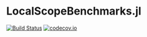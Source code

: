 # LocalScopeBenchmarks.jl

[![Build Status](https://travis-ci.org/rdeits/LocalScopeBenchmarks.jl.jl.svg?branch=master)](https://travis-ci.org/rdeits/LocalScopeBenchmarks.jl.jl)
[![codecov.io](https://codecov.io/github/rdeits/LocalScopeBenchmarks.jl/coverage.svg?branch=master)](https://codecov.io/github/rdeits/LocalScopeBenchmarks.jl?branch=master)
